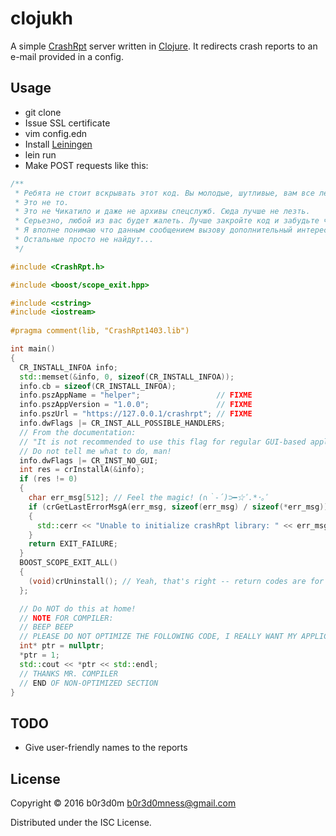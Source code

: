 # clojukh

A simple [CrashRpt](http://crashrpt.sourceforge.net/) server written in [Clojure](https://clojure.org/).
It redirects crash reports to an e-mail provided in a config.

## Usage

* git clone
* Issue SSL certificate
* vim config.edn
* Install [Leiningen](http://leiningen.org/)
* lein run
* Make POST requests like this:

```cpp
/**
 * Ребята не стоит вскрывать этот код. Вы молодые, шутливые, вам все легко.
 * Это не то.
 * Это не Чикатило и даже не архивы спецслужб. Сюда лучше не лезть.
 * Серьезно, любой из вас будет жалеть. Лучше закройте код и забудьте что тут писалось.
 * Я вполне понимаю что данным сообщением вызову дополнительный интерес, но хочу сразу предостеречь пытливых - стоп.
 * Остальные просто не найдут...
 */

#include <CrashRpt.h>

#include <boost/scope_exit.hpp>

#include <cstring>
#include <iostream>
 
#pragma comment(lib, "CrashRpt1403.lib")

int main()
{
  CR_INSTALL_INFOA info;
  std::memset(&info, 0, sizeof(CR_INSTALL_INFOA));
  info.cb = sizeof(CR_INSTALL_INFOA);
  info.pszAppName = "helper";                 // FIXME
  info.pszAppVersion = "1.0.0";               // FIXME
  info.pszUrl = "https://127.0.0.1/crashrpt"; // FIXME
  info.dwFlags |= CR_INST_ALL_POSSIBLE_HANDLERS;
  // From the documentation:
  // "It is not recommended to use this flag for regular GUI-based applications, blah-blah-blah"
  // Do not tell me what to do, man!
  info.dwFlags |= CR_INST_NO_GUI;
  int res = crInstallA(&info);
  if (res != 0)
  {
    char err_msg[512]; // Feel the magic! (∩｀-´)⊃━☆ﾟ.*･｡ﾟ
    if (crGetLastErrorMsgA(err_msg, sizeof(err_msg) / sizeof(*err_msg)) > 0)
    {
      std::cerr << "Unable to initialize crashRpt library: " << err_msg << std::endl;
    }
    return EXIT_FAILURE;
  }
  BOOST_SCOPE_EXIT_ALL()
  {
    (void)crUninstall(); // Yeah, that's right -- return codes are for pussies
  };

  // Do NOT do this at home!
  // NOTE FOR COMPILER:
  // BEEP BEEP
  // PLEASE DO NOT OPTIMIZE THE FOLLOWING CODE, I REALLY WANT MY APPLICATION TO CRASH
  int* ptr = nullptr;
  *ptr = 1;
  std::cout << *ptr << std::endl;
  // THANKS MR. COMPILER
  // END OF NON-OPTIMIZED SECTION
}
```

## TODO

* Give user-friendly names to the reports

## License

Copyright © 2016 b0r3d0m <b0r3d0mness@gmail.com>

Distributed under the ISC License.
